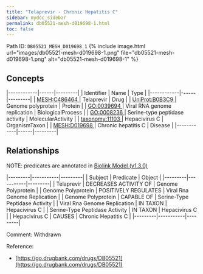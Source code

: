 ```yaml
---
title: "Telaprevir - Chronic Hepatitis C"
sidebar: mydoc_sidebar
permalink: db05521-mesh-d019698-1.html
toc: false 
---
```



Path ID: `DB05521_MESH_D019698_1`
{% include image.html url="images/db05521-mesh-d019698-1.png" file="db05521-mesh-d019698-1.png" alt="db05521-mesh-d019698-1" %}

## Concepts

|------------|------|---------|
| Identifier | Name | Type    |
|------------|------|---------|
| <a href="https://identifiers.org/MESH:C486464">MESH:C486464 </a> | Telaprevir | Drug |
| <a href="https://identifiers.org/UniProt:B0B3C9">UniProt:B0B3C9 </a> | Genome polyprotein | Protein |
| <a href="https://identifiers.org/GO:0039694">GO:0039694 </a> | Viral RNA genome replication | BiologicalProcess |
| <a href="https://identifiers.org/GO:0008236">GO:0008236 </a> | Serine-type peptidase activity | MolecularActivity |
| <a href="https://identifiers.org/taxonomy:11103">taxonomy:11103 </a> | Hepacivirus C | OrganismTaxon |
| <a href="https://identifiers.org/MESH:D019698">MESH:D019698 </a> | Chronic hepatitis C | Disease |
|------------|------|---------|

## Relationships


NOTE: predicates are annotated in <a href="https://github.com/biolink/biolink-model/releases/tag/v1.3.0">Biolink Model (v1.3.0)</a>

|---------|-----------|---------|
| Subject | Predicate | Object  |
|---------|-----------|---------|
| Telaprevir | DECREASES ACTIVITY OF | Genome Polyprotein |
| Genome Polyprotein | POSITIVELY REGULATES | Viral Rna Genome Replication |
| Genome Polyprotein | CAPABLE OF | Serine-Type Peptidase Activity |
| Viral Rna Genome Replication | IN TAXON | Hepacivirus C |
| Serine-Type Peptidase Activity | IN TAXON | Hepacivirus C |
| Hepacivirus C | CAUSES | Chronic Hepatitis C |
|---------|-----------|---------|

Comment: Withdrawn

Reference: 
  - [https://go.drugbank.com/drugs/DB05521](https://go.drugbank.com/drugs/DB05521)
